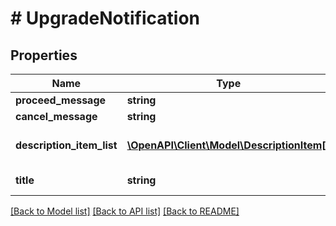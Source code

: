 # # UpgradeNotification

## Properties

Name | Type | Description | Notes
------------ | ------------- | ------------- | -------------
**proceed_message** | **string** |  | [optional]
**cancel_message** | **string** |  | [optional]
**description_item_list** | [**\OpenAPI\Client\Model\DescriptionItem[]**](DescriptionItem.md) | Description items of the notification | [optional]
**title** | **string** | Title of the notification | [optional]

[[Back to Model list]](../../README.md#models) [[Back to API list]](../../README.md#endpoints) [[Back to README]](../../README.md)
